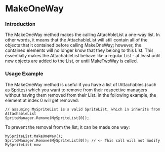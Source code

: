 # MakeOneWay

### Introduction

The MakeOneWay method makes the calling AttachbleList a one-way list. In other words, it means that the AttachableList will still contain all of the objects that it contained before calling MakeOneWay; however, the contained elements will no longer know that they belong to this List. This essentially makes the AttachableList behave like a regular List - at least until new objects are added to the List, or until [MakeTwoWay](../../../../frb/docs/index.php) is called.

### Usage Example

The MakeOneWay method is useful if you have a list of IAttachables (such as [Sprites](../../../../frb/docs/index.php)) which you want to remove from their respective managers without having them removed from their List. In the following example, the element at index 0 will get removed:

```
// assuming MySpriteList is a valid SpriteList, which in inherits from AttachableList
SpriteManager.Remove(MySpriteList[0]);
```

To prevent the removal from the list, it can be made one way:

```
MySpriteList.MakeOneWay();
SpriteManager.Remove(MySpriteList[0]); // <- This call will not modify MySpriteList now
```
